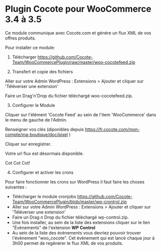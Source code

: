 # Plugin Cocote pour WooCommerce 3.4 à 3.5

Ce module communique avec Cocote.com et génére un flux XML de vos offres produits.

Pour installer ce module:

1) Télécharger https://github.com/Cocote-Team/WooCommercePlugin/raw/master/woo-cocotefeed.zip


2) Transfert et copie des fichiers


Aller sur votre Admin WordPress : Extensions > Ajouter et cliquer sur 'Téléverser une extension'

Faire un Drag'n'Drop du fichier téléchargé woo-cocotefeed.zip.


3) Configurer le Module


Cliquer sur l'élément 'Cocote Feed' au sein de l'item 'WooCommerce' dans le menu de gauche de l'Admin.
                   
Renseigner vos clés (diponibles depuis https://fr.cocote.com/mon-compte/ma-boutique/doc/pixel ) 

Cliquer sur enregistrer.

Votre url flux est désormais disponible.

Cot Cot Cot!

4) Configurer et activer les crons

Pour faire fonctionner les crons sur WordPress il faut faire les choses suivantes :

- Télécharger le module cronjobs https://github.com/Cocote-Team/WooCommercePlugin/blob/master/wp-crontrol.zip
- Aller sur votre Admin WordPress : Extensions > Ajouter et cliquer sur 'Téléverser une extension'
- Faire un Drag n Drop du fichier téléchargé wp-control.zip.
- Une fois installer, au sein de la liste des extensions cliquer sur le lien "Évènements" de l'extension **WP Control**
- Au sein de la liste des évènements vous devriez pouvoir trouver l'évènement "woo_cocote". Cet évènement qui est lancé chaque jour à 3h00 permet de regénérer le flux XML de vos produits.
